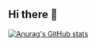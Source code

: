 ## Hi there 👋

[![Anurag's GitHub stats](https://github-readme-seven-omega.vercel.app/api?username=danielcadev)](https://github.com/anuraghazra/github-readme-stats)
